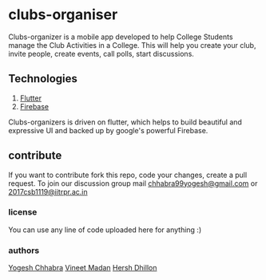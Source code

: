 # clubs-organiser

Clubs-organizer is a mobile app developed to help College Students manage the Club Activities in a College. This will help you create your club, invite people, create events, call polls, start discussions.

## Technologies
1. [Flutter]( https://flutter.io/ )
2. [Firebase]( https://firebase.google.com/ )

Clubs-organizers is driven on flutter, which helps to build beautiful and expressive UI and backed up by google's powerful Firebase.

## contribute
If you want to contribute fork this repo, code your changes, create a pull request. To join our discussion group mail chhabra99yogesh@gmail.com or 2017csb1119@iitrpr.ac.in

### license
You can use any line of code uploaded here for anything :)

### authors
[Yogesh Chhabra]( https://github.com/yogeshchhabra99 )
[Vineet Madan]( https://github.com/vinx-2105 )
[Hersh Dhillon]( https://github.com/hershd23 )
